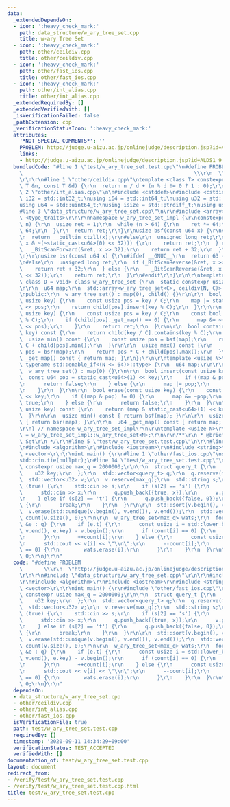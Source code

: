 ```yaml
---
data:
  _extendedDependsOn:
  - icon: ':heavy_check_mark:'
    path: data_structure/w_ary_tree_set.cpp
    title: w-ary Tree Set
  - icon: ':heavy_check_mark:'
    path: other/ceildiv.cpp
    title: other/ceildiv.cpp
  - icon: ':heavy_check_mark:'
    path: other/fast_ios.cpp
    title: other/fast_ios.cpp
  - icon: ':heavy_check_mark:'
    path: other/int_alias.cpp
    title: other/int_alias.cpp
  _extendedRequiredBy: []
  _extendedVerifiedWith: []
  _isVerificationFailed: false
  _pathExtension: cpp
  _verificationStatusIcon: ':heavy_check_mark:'
  attributes:
    '*NOT_SPECIAL_COMMENTS*': ''
    PROBLEM: http://judge.u-aizu.ac.jp/onlinejudge/description.jsp?id=ALDS1_9_C&lang=ja
    links:
    - http://judge.u-aizu.ac.jp/onlinejudge/description.jsp?id=ALDS1_9_C&lang=ja
  bundledCode: "#line 1 \"test/w_ary_tree_set.test.cpp\"\n#define PROBLEM        \
    \                                                        \\\r\n  \"http://judge.u-aizu.ac.jp/onlinejudge/description.jsp?id=ALDS1_9_C&lang=ja\"\
    \r\n\r\n#line 1 \"other/ceildiv.cpp\"\ntemplate <class T> constexpr T ceildiv(const\
    \ T &n, const T &d) {\r\n  return n / d + (n % d != 0 ? 1 : 0);\r\n}\r\n#line\
    \ 2 \"other/int_alias.cpp\"\n\n#include <cstddef>\n#include <cstdint>\n\nusing\
    \ i32 = std::int32_t;\nusing i64 = std::int64_t;\nusing u32 = std::uint32_t;\n\
    using u64 = std::uint64_t;\nusing isize = std::ptrdiff_t;\nusing usize = std::size_t;\n\
    #line 3 \"data_structure/w_ary_tree_set.cpp\"\n\r\n#include <array>\r\n#include\
    \ <type_traits>\r\n\r\nnamespace w_ary_tree_set_impl {\r\nconstexpr usize calc_c(usize\
    \ n) {\r\n  usize ret = 1;\r\n  while (n > 64) {\r\n    ret *= 64;\r\n    n /=\
    \ 64;\r\n  }\r\n  return ret;\r\n}\r\nusize bsf(const u64 x) {\r\n#ifdef __GNUC__\r\
    \n  return __builtin_ctzll(x);\r\n#else\r\n  unsigned long ret;\r\n  if (_BitScanForward(&ret,\
    \ x & ~(~static_cast<u64>(0) << 32))) {\r\n    return ret;\r\n  } else {\r\n \
    \   _BitScanForward(&ret, x >> 32);\r\n    return ret + 32;\r\n  }\r\n#endif\r\
    \n}\r\nusize bsr(const u64 x) {\r\n#ifdef __GNUC__\r\n  return 63 - __builtin_clzll(x);\r\
    \n#else\r\n  unsigned long ret;\r\n  if (_BitScanReverse(&ret, x >> 32)) {\r\n\
    \    return ret + 32;\r\n  } else {\r\n    _BitScanReverse(&ret, x & ~(~static_cast<u64>(0)\
    \ << 32));\r\n    return ret;\r\n  }\r\n#endif\r\n}\r\n\r\ntemplate <usize N,\
    \ class D = void> class w_ary_tree_set {\r\n  static constexpr usize C = calc_c(N);\r\
    \n\r\n  u64 map;\r\n  std::array<w_ary_tree_set<C>, ceildiv(N, C)> child;\r\n\r\
    \npublic:\r\n  w_ary_tree_set() : map(0), child() {}\r\n\r\n  bool insert(const\
    \ usize key) {\r\n    const usize pos = key / C;\r\n    map |= static_cast<u64>(1)\
    \ << pos;\r\n    return child[pos].insert(key % C);\r\n  }\r\n\r\n  bool erase(const\
    \ usize key) {\r\n    const usize pos = key / C;\r\n    const bool ret = child[pos].erase(key\
    \ % C);\r\n    if (child[pos]._get_map() == 0) {\r\n      map &= ~(static_cast<u64>(1)\
    \ << pos);\r\n    }\r\n    return ret;\r\n  }\r\n\r\n  bool contains(const usize\
    \ key) const {\r\n    return child[key / C].contains(key % C);\r\n  }\r\n\r\n\
    \  usize min() const {\r\n    const usize pos = bsf(map);\r\n    return pos *\
    \ C + child[pos].min();\r\n  }\r\n\r\n  usize max() const {\r\n    const usize\
    \ pos = bsr(map);\r\n    return pos * C + child[pos].max();\r\n  }\r\n\r\n  u64\
    \ _get_map() const { return map; }\r\n};\r\n\r\ntemplate <usize N>\r\nclass w_ary_tree_set<N,\
    \ typename std::enable_if<(N <= 64)>::type> {\r\n  u64 map;\r\n\r\npublic:\r\n\
    \  w_ary_tree_set() : map(0) {}\r\n\r\n  bool insert(const usize key) {\r\n  \
    \  const u64 pop = static_cast<u64>(1) << key;\r\n    if ((map & pop) != 0) {\r\
    \n      return false;\r\n    } else {\r\n      map |= pop;\r\n      return true;\r\
    \n    }\r\n  }\r\n\r\n  bool erase(const usize key) {\r\n    const u64 pop = static_cast<u64>(1)\
    \ << key;\r\n    if ((map & pop) != 0) {\r\n      map &= ~pop;\r\n      return\
    \ true;\r\n    } else {\r\n      return false;\r\n    }\r\n  }\r\n\r\n  bool contains(const\
    \ usize key) const {\r\n    return (map & static_cast<u64>(1) << key) != 0;\r\n\
    \  }\r\n\r\n  usize min() const { return bsf(map); }\r\n\r\n  usize max() const\
    \ { return bsr(map); }\r\n\r\n  u64 _get_map() const { return map; }\r\n};\r\n\
    \r\n} // namespace w_ary_tree_set_impl\r\n\r\ntemplate <usize N>\r\nusing w_ary_tree_set\
    \ = w_ary_tree_set_impl::w_ary_tree_set<N>;\r\n\r\n/**\r\n * @brief w-ary Tree\
    \ Set\r\n */\r\n#line 5 \"test/w_ary_tree_set.test.cpp\"\n\r\n#line 7 \"test/w_ary_tree_set.test.cpp\"\
    \n#include <algorithm>\r\n#include <iostream>\r\n#include <string>\r\n#include\
    \ <vector>\r\n\r\nint main() {\r\n#line 1 \"other/fast_ios.cpp\"\nstd::ios::sync_with_stdio(false);\n\
    std::cin.tie(nullptr);\n#line 14 \"test/w_ary_tree_set.test.cpp\"\n\r\n  static\
    \ constexpr usize max_q = 2000000;\r\n\r\n  struct query_t {\r\n    bool t;\r\n\
    \    u32 key;\r\n  };\r\n  std::vector<query_t> q;\r\n  q.reserve(max_q);\r\n\
    \  std::vector<u32> v;\r\n  v.reserve(max_q);\r\n  std::string s;\r\n\r\n  while\
    \ (true) {\r\n    std::cin >> s;\r\n    if (s[2] == 's') {\r\n      u32 x;\r\n\
    \      std::cin >> x;\r\n      q.push_back({true, x});\r\n      v.push_back(x);\r\
    \n    } else if (s[2] == 't') {\r\n      q.push_back({false, 0});\r\n    } else\
    \ {\r\n      break;\r\n    }\r\n  }\r\n\r\n  std::sort(v.begin(), v.end());\r\n\
    \  v.erase(std::unique(v.begin(), v.end()), v.end());\r\n  std::vector<usize>\
    \ count(v.size(), 0);\r\n\r\n  w_ary_tree_set<max_q> wats;\r\n  for (const auto\
    \ &e : q) {\r\n    if (e.t) {\r\n      const usize i = std::lower_bound(v.begin(),\
    \ v.end(), e.key) - v.begin();\r\n      if (count[i] == 0) {\r\n        wats.insert(i);\r\
    \n      }\r\n      ++count[i];\r\n    } else {\r\n      const usize i = wats.max();\r\
    \n      std::cout << v[i] << \"\\n\";\r\n      --count[i];\r\n      if (count[i]\
    \ == 0) {\r\n        wats.erase(i);\r\n      }\r\n    }\r\n  }\r\n\r\n  return\
    \ 0;\r\n}\r\n"
  code: "#define PROBLEM                                                         \
    \       \\\r\n  \"http://judge.u-aizu.ac.jp/onlinejudge/description.jsp?id=ALDS1_9_C&lang=ja\"\
    \r\n\r\n#include \"data_structure/w_ary_tree_set.cpp\"\r\n\r\n#include \"other/int_alias.cpp\"\
    \r\n#include <algorithm>\r\n#include <iostream>\r\n#include <string>\r\n#include\
    \ <vector>\r\n\r\nint main() {\r\n#include \"other/fast_ios.cpp\"\r\n\r\n  static\
    \ constexpr usize max_q = 2000000;\r\n\r\n  struct query_t {\r\n    bool t;\r\n\
    \    u32 key;\r\n  };\r\n  std::vector<query_t> q;\r\n  q.reserve(max_q);\r\n\
    \  std::vector<u32> v;\r\n  v.reserve(max_q);\r\n  std::string s;\r\n\r\n  while\
    \ (true) {\r\n    std::cin >> s;\r\n    if (s[2] == 's') {\r\n      u32 x;\r\n\
    \      std::cin >> x;\r\n      q.push_back({true, x});\r\n      v.push_back(x);\r\
    \n    } else if (s[2] == 't') {\r\n      q.push_back({false, 0});\r\n    } else\
    \ {\r\n      break;\r\n    }\r\n  }\r\n\r\n  std::sort(v.begin(), v.end());\r\n\
    \  v.erase(std::unique(v.begin(), v.end()), v.end());\r\n  std::vector<usize>\
    \ count(v.size(), 0);\r\n\r\n  w_ary_tree_set<max_q> wats;\r\n  for (const auto\
    \ &e : q) {\r\n    if (e.t) {\r\n      const usize i = std::lower_bound(v.begin(),\
    \ v.end(), e.key) - v.begin();\r\n      if (count[i] == 0) {\r\n        wats.insert(i);\r\
    \n      }\r\n      ++count[i];\r\n    } else {\r\n      const usize i = wats.max();\r\
    \n      std::cout << v[i] << \"\\n\";\r\n      --count[i];\r\n      if (count[i]\
    \ == 0) {\r\n        wats.erase(i);\r\n      }\r\n    }\r\n  }\r\n\r\n  return\
    \ 0;\r\n}\r\n"
  dependsOn:
  - data_structure/w_ary_tree_set.cpp
  - other/ceildiv.cpp
  - other/int_alias.cpp
  - other/fast_ios.cpp
  isVerificationFile: true
  path: test/w_ary_tree_set.test.cpp
  requiredBy: []
  timestamp: '2020-09-11 14:34:29+09:00'
  verificationStatus: TEST_ACCEPTED
  verifiedWith: []
documentation_of: test/w_ary_tree_set.test.cpp
layout: document
redirect_from:
- /verify/test/w_ary_tree_set.test.cpp
- /verify/test/w_ary_tree_set.test.cpp.html
title: test/w_ary_tree_set.test.cpp
---
```

